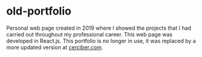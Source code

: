 # old-portfolio
Personal web page created in 2019 where I showed the projects that I had carried out throughout my professional career. This web page was developed in React.js. This portfolio is no longer in use, it was replaced by a more updated version at [cerciber.com](https://cerciber.com/).
